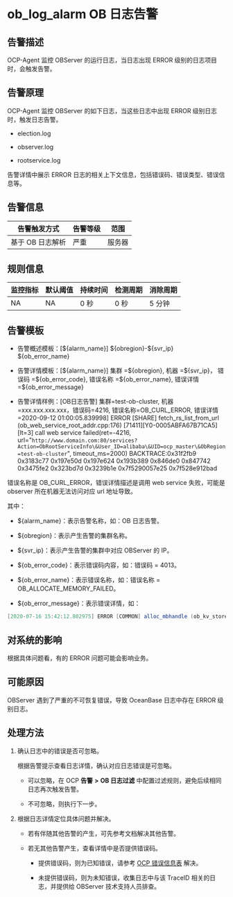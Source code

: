# ob_log_alarm OB 日志告警

**告警描述**
-----------------------------

OCP-Agent 监控 OBServer 的运行日志，当日志出现 ERROR 级别的日志项目时，会触发告警。

告警原理
-------------------------

OCP-Agent 监控 OBServer 的如下日志，当这些日志中出现 ERROR 级别日志时，触发日志告警。

* election.log

* observer.log

* rootservice.log

告警详情中展示 ERROR 日志的相关上下文信息，包括错误码、错误类型、错误信息等。

**告警信息**
-----------------------------

|   告警触发方式   | 告警等级 | 范围  |
|------------|------|-----|
| 基于 OB 日志解析 | 严重   | 服务器 |

**规则信息**
-----------------------------

| 监控指标 | 默认阈值 | 持续时间 | 检测周期 | 消除周期 |
|------|------|------|------|------|
| NA   | NA   | 0 秒  | 0 秒  | 5 分钟 |

**告警模板**
-----------------------------

* 告警概述模板：[\${alarm_name}] \${obregion}-${svr_ip} \${ob_error_name}

* 告警详情模板：[\${alarm_name}] 集群 =\${obregion}, 机器 =\${svr_ip}， 错误码 =\${ob_error_code}, 错误名称 =\${ob_error_name}, 错误详情 =$\{ob_error_message}

* 告警详情样例：[OB日志告警] 集群=test-ob-cluster, 机器=xxx.xxx.xxx.xxx，错误码=4216, 错误名称=OB_CURL_ERROR, 错误详情=2020-09-12 01:00:05.839998] ERROR [SHARE] fetch_rs_list_from_url (ob_web_service_root_addr.cpp:176) [71411][Y0-0005ABFA67B71CA5] [lt=3] call web service failed(ret=-4216, url="`http://www.domain.com:80/services?Action=ObRootServiceInfo\&User_ID=alibaba\&UID=ocp_master\&ObRegion=test-ob-cluster`", timeout_ms=2000) BACKTRACE:0x31f2fb9 0x3183c77 0x197e50d 0x197e624 0x193b389 0x846de0 0x847742 0x3475fe2 0x323bd7d 0x3239b1e 0x7f5290057e25 0x7f528e912bad

错误名称是 OB_CURL_ERROR，错误详情描述是调用 web service 失败，可能是 observer 所在机器无法访问对应 url 地址导致。

其中：

* ${alarm_name}：表示告警名称，如：OB 日志告警。

* ${obregion}：表示产生告警的集群名称。

* ${svr_ip}：表示产生告警的集群中对应 OBServer 的 IP。

* ${ob_error_code}：表示错误码内容，如：错误码 = 4013。

* ${ob_error_name}：表示错误名称，如：错误名称 = OB_ALLOCATE_MEMORY_FAILED。

* ${ob_error_message}：表示错误详情，如：

```java
[2020-07-16 15:42:12.802975] ERROR [COMMON] alloc_mbhandle (ob_kv_storecache.cpp:1362) [114590][Y0-0000000000000000] [lt=9] Fail to allocate memory, (block_size=2097104, ret=-4013) BACKTRACE:0x2fe2d19 0x2f71427 0x4578a7 0x44e983 0x44f09b 0x4555b5 0x224e4a7 0x224930a 0x224ba6e 0x2ffa8a1 0x2ffaf62 0x2ffb7e1 0x30284c9 0x7f043a853e25 0x7f043910cf1d
```

**对系统的影响**
-------------------------------

根据具体问题看，有的 ERROR 问题可能会影响业务。

**可能原因**
-----------------------------

OBServer 遇到了严重的不可恢复错误，导致 OceanBase 日志中存在 ERROR 级别日志。

处理方法
-------------------------

1. 确认日志中的错误是否可忽略。

   根据告警提示查看日志详情，确认对应日志错误是可忽略。
   * 可以忽略，在 OCP **告警** **\>** **OB 日志过滤** 中配置过滤规则，避免后续相同日志再次触发告警。

   * 不可忽略，则执行下一步。

2. 根据日志详情定位具体问题并解决。

   * 若有伴随其他告警的产生，可先参考文档解决其他告警。

   * 若无其他告警产生，查看详情中是否提供错误码。

     * 提供错误码，则为已知错误，请参考 [OCP 错误信息表](../../3.ob-cloud-platform/12.appendix/4.ocp-error-information-table.md) 解决。

     * 未提供错误码，则为未知错误，收集日志中与该 TraceID 相关的日志，并提供给 OBServer 技术支持人员排查。
